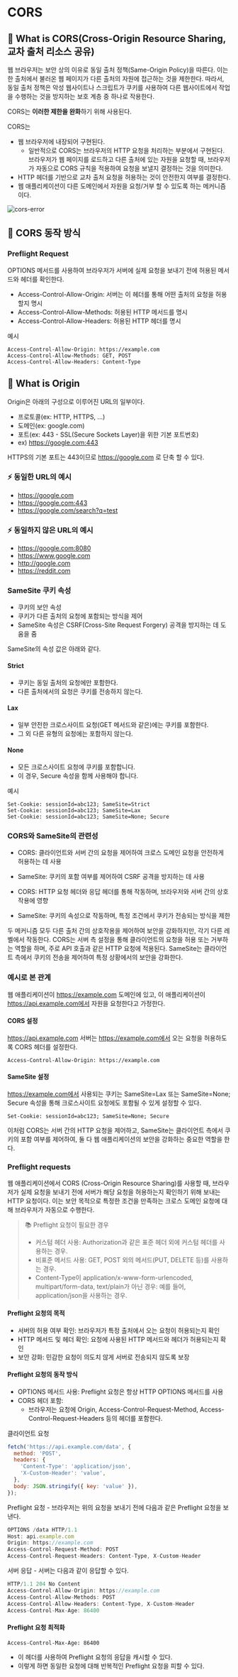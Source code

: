# CORS

## 🧐 What is CORS(Cross-Origin Resource Sharing, 교차 출처 리소스 공유)

웹 브라우저는 보안 상의 이유로 동일 출처 정책(Same-Origin Policy)을 따른다. 이는 한 출처에서
불러온 웹 페이지가 다른 출처의 자원에 접근하는 것을 제한한다. 따라서, 동일 출처 정책은 악성 웹사이트나
스크립트가 쿠키를 사용하여 다른 웹사이트에서 작업을 수행하는 것을 방지하는 보호 계층 중 하나로 작용한다.

CORS는 **이러한 제한을 완화**하기 위해 사용된다.

CORS는

- 웹 브라우저에 내장되어 구현된다.
  - 일반적으로 CORS는 브라우저의 HTTP 요청을 처리하는 부분에서 구현된다. 브라우저가 웹 페이지를
    로드하고 다른 출처에 있는 자원을 요청할 때, 브라우저가 자동으로 CORS 규칙을 적용하여 요청을 보낼지
    결정하는 것을 의미한다.
- HTTP 헤더를 기반으로 교차 출처 요청을 허용하는 것이 안전한지 여부를 결정한다.
- 웹 애플리케이션이 다른 도메인에서 자원을 요청/거부 할 수 있도록 하는 메커니즘이다.

![cors-error](./assets/cors-error.png)

## 👏 CORS 동작 방식

### Preflight Request

OPTIONS 메서드를 사용하여 브라우저가 서버에 실제 요청을 보내기 전에 허용된 메서드와 헤더를 확인한다.

- Access-Control-Allow-Origin: 서버는 이 헤더를 통해 어떤 출처의 요청을 허용할지 명시
- Access-Control-Allow-Methods: 허용된 HTTP 메서드를 명시
- Access-Control-Allow-Headers: 허용된 HTTP 헤더를 명시

예시

```shell
Access-Control-Allow-Origin: https://example.com
Access-Control-Allow-Methods: GET, POST
Access-Control-Allow-Headers: Content-Type
```

## 🧐 What is Origin

Origin은 아래의 구성으로 이루어진 URL의 일부이다.

- 프로토콜(ex: HTTP, HTTPS, ...)
- 도메인(ex: google.com)
- 포트(ex: 443 - SSL(Secure Sockets Layer)을 위한 기본 포트번호)
- ex\) https://google.com:443

HTTPS의 기본 포트는 443이므로 https://google.com 로 단축 할 수 있다.

### ⚡️ 동일한 URL의 예시

- https://google.com
- https://google.com:443
- https://google.com/search?q=test

### ⚡️ 동일하지 않은 URL의 예시

- https://google.com:8080
- https://www.google.com
- http://google.com
- https://reddit.com

### SameSite 쿠키 속성

- 쿠키의 보안 속성
- 쿠키가 다른 출처의 요청에 포함되는 방식을 제어
- SameSite 속성은 CSRF(Cross-Site Request Forgery) 공격을 방지하는 데 도움을 줌

SameSite의 속성 값은 아래와 같다.

#### Strict

- 쿠키는 동일 출처의 요청에만 포함한다.
- 다른 출처에서의 요청은 쿠키를 전송하지 않는다.

#### Lax

- 일부 안전한 크로스사이트 요청(GET 메서드와 같은)에는 쿠키를 포함한다.
- 그 외 다른 유형의 요청에는 포함하지 않는다.

#### None

- 모든 크로스사이트 요청에 쿠키를 포함합니다.
- 이 경우, Secure 속성을 함께 사용해야 합니다.

예시

```shell
Set-Cookie: sessionId=abc123; SameSite=Strict
Set-Cookie: sessionId=abc123; SameSite=Lax
Set-Cookie: sessionId=abc123; SameSite=None; Secure
```

### CORS와 SameSite의 관련성

- CORS: 클라이언트와 서버 간의 요청을 제어하여 크로스 도메인 요청을 안전하게 허용하는 데 사용
- SameSite: 쿠키의 포함 여부를 제어하여 CSRF 공격을 방지하는 데 사용

- CORS: HTTP 요청 헤더와 응답 헤더를 통해 작동하며, 브라우저와 서버 간의 상호작용에 영향
- SameSite: 쿠키의 속성으로 작동하며, 특정 조건에서 쿠키가 전송되는 방식을 제한

두 메커니즘 모두 다른 출처 간의 상호작용을 제어하여 보안을 강화하지만, 각기 다른 레벨에서 작동한다.
CORS는 서버 측 설정을 통해 클라이언트의 요청을 허용 또는 거부하는 역할을 하며, 주로 API 호출과 같은
HTTP 요청에 적용된다. SameSite는 클라이언트 측에서 쿠키의 전송을 제어하여 특정 상황에서의 보안을
강화한다.

### 예시로 본 관계

웹 애플리케이션이 https://example.com 도메인에 있고, 이 애플리케이션이
https://api.example.com에서 자원을 요청한다고 가정한다.

#### CORS 설정

https://api.example.com 서버는 https://example.com에서 오는 요청을 허용하도록 CORS 헤더를
설정한다.

```shell
Access-Control-Allow-Origin: https://example.com
```

#### SameSite 설정

https://example.com에서 사용되는 쿠키는 SameSite=Lax 또는 SameSite=None; Secure 속성을
통해 크로스사이트 요청에도 포함될 수 있게 설정할 수 있다.

```shell
Set-Cookie: sessionId=abc123; SameSite=None; Secure
```

이처럼 CORS는 서버 간의 HTTP 요청을 제어하고, SameSite는 클라이언트 측에서 쿠키의 포함 여부를
제어하여, 둘 다 웹 애플리케이션의 보안을 강화하는 중요한 역할을 한다.

### Preflight requests

웹 애플리케이션에서 CORS (Cross-Origin Resource Sharing)를 사용할 때, 브라우저가 실제 요청을
보내기 전에 서버가 해당 요청을 허용하는지 확인하기 위해 보내는 HTTP 요청이다. 이는 보안 목적으로 특정한
조건을 만족하는 크로스 도메인 요청에 대해 브라우저가 자동으로 수행한다.

> 📚 Preflight 요청이 필요한 경우
>
> - 커스텀 헤더 사용: Authorization과 같은 표준 헤더 외에 커스텀 헤더를 사용하는 경우.
> - 비표준 메서드 사용: GET, POST 외의 메서드(PUT, DELETE 등)를 사용하는 경우.
> - Content-Type이 application/x-www-form-urlencoded, multipart/form-data,
>   text/plain가 아닌 경우: 예를 들어, application/json을 사용하는 경우.

#### Preflight 요청의 목적

- 서버의 허용 여부 확인: 브라우저가 특정 출처에서 오는 요청이 허용되는지 확인
- HTTP 메서드 및 헤더 확인: 요청에 사용된 HTTP 메서드와 헤더가 허용되는지 확인
- 보안 강화: 민감한 요청이 의도치 않게 서버로 전송되지 않도록 보장

#### Preflight 요청의 동작 방식

- OPTIONS 메서드 사용: Preflight 요청은 항상 HTTP OPTIONS 메서드를 사용
- CORS 헤더 포함:
  - 브라우저는 요청에 Origin, Access-Control-Request-Method,
    Access-Control-Request-Headers 등의 헤더를 포함한다.

클라이언트 요청

```js
fetch('https://api.example.com/data', {
  method: 'POST',
  headers: {
    'Content-Type': 'application/json',
    'X-Custom-Header': 'value',
  },
  body: JSON.stringify({ key: 'value' }),
});
```

Preflight 요청 - 브라우저는 위의 요청을 보내기 전에 다음과 같은 Preflight 요청을 보낸다.

```js
OPTIONS /data HTTP/1.1
Host: api.example.com
Origin: https://example.com
Access-Control-Request-Method: POST
Access-Control-Request-Headers: Content-Type, X-Custom-Header
```

서버 응답 - 서버는 다음과 같이 응답할 수 있다.

```js
HTTP/1.1 204 No Content
Access-Control-Allow-Origin: https://example.com
Access-Control-Allow-Methods: POST
Access-Control-Allow-Headers: Content-Type, X-Custom-Header
Access-Control-Max-Age: 86400
```

#### Preflight 요청 최적화

```shell
Access-Control-Max-Age: 86400
```

- 이 헤더를 사용하여 Preflight 요청의 응답을 캐시할 수 있다.
- 이렇게 하면 동일한 요청에 대해 반복적인 Preflight 요청을 피할 수 있다.
